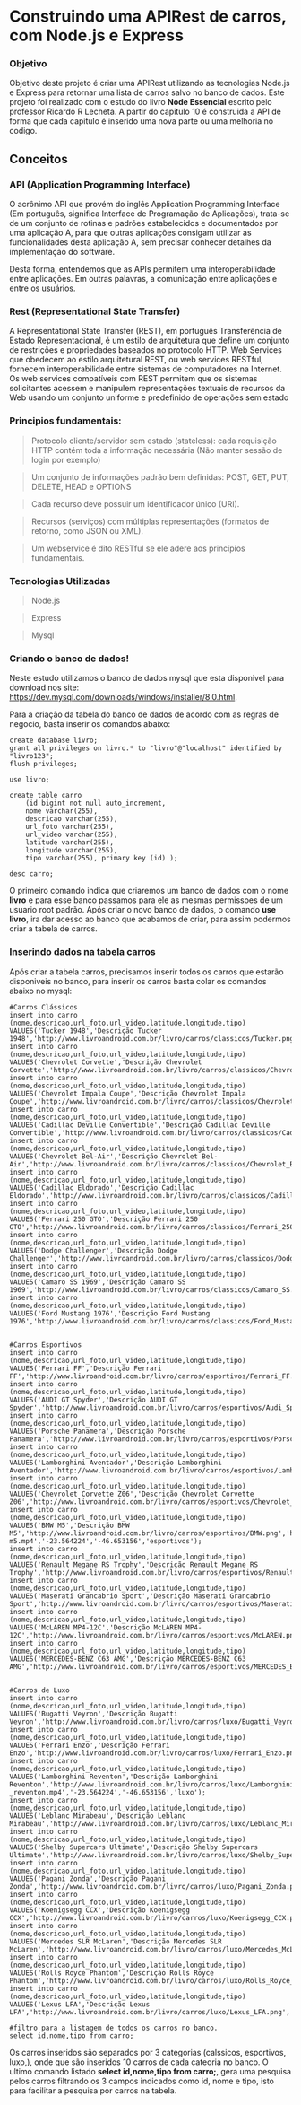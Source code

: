 <h1>Construindo uma APIRest de carros, com Node.js e Express</h1>

<h3>Objetivo</h3>

Objetivo deste projeto é criar uma APIRest utilizando as tecnologias Node.js e Express para retornar uma lista de carros salvo no banco de dados. Este projeto foi realizado com o estudo do livro **Node Essencial** escrito pelo professor Ricardo R Lecheta. A partir do capitulo 10 é construida a API de forma que cada capitulo é inserido uma nova parte ou uma melhoria no codigo. 

<h2>Conceitos</h2>

<h3>API (Application Programming Interface)</h3>
<p>O acrônimo API que provém do inglês Application Programming Interface (Em português, significa Interface de Programação de Aplicações), trata-se de um conjunto de rotinas e padrões estabelecidos e documentados por uma aplicação A, para que outras aplicações consigam utilizar as funcionalidades desta aplicação A, sem precisar conhecer detalhes da implementação do software.

Desta forma, entendemos que as APIs permitem uma interoperabilidade entre aplicações. Em outras palavras, a comunicação entre aplicações e entre os usuários.
</p>

<h3>Rest (Representational State Transfer)</h3>
<p>
  A Representational State Transfer (REST), em português Transferência de Estado Representacional, é um estilo de arquitetura que define um conjunto de restrições e propriedades baseados no protocolo HTTP. Web Services que obedecem ao estilo arquitetural REST, ou web services RESTful, fornecem interoperabilidade entre sistemas de computadores na Internet. Os web services compatíveis com REST permitem que os sistemas solicitantes acessem e manipulem representações textuais de recursos da Web usando um conjunto uniforme e predefinido de operações sem estado
</p>

<h3>Principios fundamentais: </h3>

>Protocolo cliente/servidor sem estado (stateless): cada requisição HTTP contém toda a informação necessária (Não manter sessão de login por exemplo)

>Um conjunto de informações padrão bem definidas: POST, GET, PUT, DELETE, HEAD e OPTIONS

>Cada recurso deve possuir um identificador único (URI).

>Recursos (serviços) com múltiplas representações (formatos de retorno, como JSON ou XML).

>Um webservice é dito RESTful se ele adere aos princípios fundamentais.


<h3>Tecnologias Utilizadas</h3>

>Node.js

>Express

>Mysql

<h3>Criando o banco de dados!</h3>

Neste estudo utilizamos o banco de dados mysql que esta disponivel para download nos site: https://dev.mysql.com/downloads/windows/installer/8.0.html.

Para a criação da tabela do banco de dados de acordo com as regras de negocio, basta inserir os comandos abaixo:

```
create database livro;
grant all privileges on livro.* to "livro"@"localhost" identified by "livro123";
flush privileges;

use livro;

create table carro
    (id bigint not null auto_increment,
    nome varchar(255),
    descricao varchar(255),
    url_foto varchar(255),
    url_video varchar(255),
    latitude varchar(255),
    longitude varchar(255),
    tipo varchar(255), primary key (id) );
    
desc carro;
```
O primeiro comando indica que criaremos um banco de dados com o nome **livro** e para esse banco passamos para ele as mesmas permissoes de um usuario root padrão. Após criar o novo banco de dados, o comando **use livro**, ira dar acesso ao banco que acabamos de criar, para assim podermos criar a tabela de carros.

<h3>Inserindo dados na tabela carros</h3>

Após criar a tabela carros, precisamos inserir todos os carros que estarão disponiveis no banco, para inserir os carros basta colar os comandos abaixo no mysql:

```
#Carros Clássicos
insert into carro (nome,descricao,url_foto,url_video,latitude,longitude,tipo) VALUES('Tucker 1948','Descrição Tucker 1948','http://www.livroandroid.com.br/livro/carros/classicos/Tucker.png','http://www.livroandroid.com.br/livro/carros/classicos/tucker.mp4','-23.564224','-46.653156','classicos');
insert into carro (nome,descricao,url_foto,url_video,latitude,longitude,tipo) VALUES('Chevrolet Corvette','Descrição Chevrolet Corvette','http://www.livroandroid.com.br/livro/carros/classicos/Chevrolet_Corvette.png','http://www.livroandroid.com.br/livro/carros/classicos/corvette.mp4','-23.564224','-46.653156','classicos');
insert into carro (nome,descricao,url_foto,url_video,latitude,longitude,tipo) VALUES('Chevrolet Impala Coupe','Descrição Chevrolet Impala Coupe','http://www.livroandroid.com.br/livro/carros/classicos/Chevrolet_Impala_Coupe.png','http://www.livroandroid.com.br/livro/carros/classicos/chevrolet_impala.mp4','-23.564224','-46.653156','classicos');
insert into carro (nome,descricao,url_foto,url_video,latitude,longitude,tipo) VALUES('Cadillac Deville Convertible','Descrição Cadillac Deville Convertible','http://www.livroandroid.com.br/livro/carros/classicos/Cadillac_Deville_Convertible.png','http://www.livroandroid.com.br/livro/carros/classicos/cadillac_deville.mp4','-23.564224','-46.653156','classicos');
insert into carro (nome,descricao,url_foto,url_video,latitude,longitude,tipo) VALUES('Chevrolet Bel-Air','Descrição Chevrolet Bel-Air','http://www.livroandroid.com.br/livro/carros/classicos/Chevrolet_BelAir.png','http://www.livroandroid.com.br/livro/carros/classicos/chevrolet_bel_air.mp4','-23.564224','-46.653156','classicos');
insert into carro (nome,descricao,url_foto,url_video,latitude,longitude,tipo) VALUES('Cadillac Eldorado','Descrição Cadillac Eldorado','http://www.livroandroid.com.br/livro/carros/classicos/Cadillac_Eldorado.png','http://www.livroandroid.com.br/livro/carros/classicos/cadillac_eldorado.mp4','-23.564224','-46.653156','classicos');
insert into carro (nome,descricao,url_foto,url_video,latitude,longitude,tipo) VALUES('Ferrari 250 GTO','Descrição Ferrari 250 GTO','http://www.livroandroid.com.br/livro/carros/classicos/Ferrari_250_GTO.png','http://www.livroandroid.com.br/livro/carros/classicos/ferrari_gto.mp4','-23.564224','-46.653156','classicos');
insert into carro (nome,descricao,url_foto,url_video,latitude,longitude,tipo) VALUES('Dodge Challenger','Descrição Dodge Challenger','http://www.livroandroid.com.br/livro/carros/classicos/Dodge_Challenger.png','http://www.livroandroid.com.br/livro/carros/classicos/dodge_challenger.mp4','','','classicos');
insert into carro (nome,descricao,url_foto,url_video,latitude,longitude,tipo) VALUES('Camaro SS 1969','Descrição Camaro SS 1969','http://www.livroandroid.com.br/livro/carros/classicos/Camaro_SS.png','http://www.livroandroid.com.br/livro/carros/classicos/camaro_ss.mp4','-23.564224','-46.653156','classicos');
insert into carro (nome,descricao,url_foto,url_video,latitude,longitude,tipo) VALUES('Ford Mustang 1976','Descrição Ford Mustang 1976','http://www.livroandroid.com.br/livro/carros/classicos/Ford_Mustang.png','http://www.livroandroid.com.br/livro/carros/classicos/ford_mustang.mp4','-23.564224','-46.653156','classicos');


#Carros Esportivos
insert into carro (nome,descricao,url_foto,url_video,latitude,longitude,tipo) VALUES('Ferrari FF','Descrição Ferrari FF','http://www.livroandroid.com.br/livro/carros/esportivos/Ferrari_FF.png','http://www.livroandroid.com.br/livro/carros/esportivos/ferrari_ff.mp4','44.532218','10.864019','esportivos');
insert into carro (nome,descricao,url_foto,url_video,latitude,longitude,tipo) VALUES('AUDI GT Spyder','Descrição AUDI GT Spyder','http://www.livroandroid.com.br/livro/carros/esportivos/Audi_Spyder.png','http://www.livroandroid.com.br/livro/carros/esportivos/audi_gt.mp4','-23.564224','-46.653156','esportivos');
insert into carro (nome,descricao,url_foto,url_video,latitude,longitude,tipo) VALUES('Porsche Panamera','Descrição Porsche Panamera','http://www.livroandroid.com.br/livro/carros/esportivos/Porsche_Panamera.png','http://www.livroandroid.com.br/livro/carros/esportivos/porsche_panamera.mp4','-23.564224','-46.653156','esportivos');
insert into carro (nome,descricao,url_foto,url_video,latitude,longitude,tipo) VALUES('Lamborghini Aventador','Descrição Lamborghini Aventador','http://www.livroandroid.com.br/livro/carros/esportivos/Lamborghini_Aventador.png','http://www.livroandroid.com.br/livro/carros/esportivos/lamborghini_aventador.mp4','-23.564224','-46.653156','esportivos');
insert into carro (nome,descricao,url_foto,url_video,latitude,longitude,tipo) VALUES('Chevrolet Corvette Z06','Descrição Chevrolet Corvette Z06','http://www.livroandroid.com.br/livro/carros/esportivos/Chevrolet_Corvette_Z06.png','http://www.livroandroid.com.br/livro/carros/esportivos/chevrolet_corvette.mp4','-23.564224','-46.653156','esportivos');
insert into carro (nome,descricao,url_foto,url_video,latitude,longitude,tipo) VALUES('BMW M5','Descrição BMW M5','http://www.livroandroid.com.br/livro/carros/esportivos/BMW.png','http://www.livroandroid.com.br/livro/carros/esportivos/bmw-m5.mp4','-23.564224','-46.653156','esportivos');
insert into carro (nome,descricao,url_foto,url_video,latitude,longitude,tipo) VALUES('Renault Megane RS Trophy','Descrição Renault Megane RS Trophy','http://www.livroandroid.com.br/livro/carros/esportivos/Renault_Megane_Trophy.png','http://www.livroandroid.com.br/livro/carros/esportivos/renault_megane.mp4','-23.564224','-46.653156','esportivos');
insert into carro (nome,descricao,url_foto,url_video,latitude,longitude,tipo) VALUES('Maserati Grancabrio Sport','Descrição Maserati Grancabrio Sport','http://www.livroandroid.com.br/livro/carros/esportivos/Maserati_Grancabrio_Sport.png','http://www.livroandroid.com.br/livro/carros/esportivos/renault_megane.mp4','-23.564224','-46.653156','esportivos');
insert into carro (nome,descricao,url_foto,url_video,latitude,longitude,tipo) VALUES('McLAREN MP4-12C','Descrição McLAREN MP4-12C','http://www.livroandroid.com.br/livro/carros/esportivos/McLAREN.png','http://www.livroandroid.com.br/livro/carros/esportivos/mcLaren.mp4','-23.564224','-46.653156','esportivos');
insert into carro (nome,descricao,url_foto,url_video,latitude,longitude,tipo) VALUES('MERCEDES-BENZ C63 AMG','Descrição MERCEDES-BENZ C63 AMG','http://www.livroandroid.com.br/livro/carros/esportivos/MERCEDES_BENZ_AMG.png','http://www.livroandroid.com.br/livro/carros/esportivos/mercedes.mp4','-23.564224','-46.653156','esportivos');


#Carros de Luxo
insert into carro (nome,descricao,url_foto,url_video,latitude,longitude,tipo) VALUES('Bugatti Veyron','Descrição Bugatti Veyron','http://www.livroandroid.com.br/livro/carros/luxo/Bugatti_Veyron.png','http://www.livroandroid.com.br/livro/carros/luxo/bugatti_veyron.mp4','-23.564224','-46.653156','luxo');
insert into carro (nome,descricao,url_foto,url_video,latitude,longitude,tipo) VALUES('Ferrari Enzo','Descrição Ferrari Enzo','http://www.livroandroid.com.br/livro/carros/luxo/Ferrari_Enzo.png','http://www.livroandroid.com.br/livro/carros/luxo/ferrari_enzo.mp4','-23.564224','-46.653156','luxo');
insert into carro (nome,descricao,url_foto,url_video,latitude,longitude,tipo) VALUES('Lamborghini Reventon','Descrição Lamborghini Reventon','http://www.livroandroid.com.br/livro/carros/luxo/Lamborghini_Reventon.png','http://www.livroandroid.com.br/livro/carros/luxo/lamborghini _reventon.mp4','-23.564224','-46.653156','luxo');
insert into carro (nome,descricao,url_foto,url_video,latitude,longitude,tipo) VALUES('Leblanc Mirabeau','Descrição Leblanc Mirabeau','http://www.livroandroid.com.br/livro/carros/luxo/Leblanc_Mirabeau.png','http://www.livroandroid.com.br/livro/carros/luxo/leblanc_mirabeau.mp4','-23.564224','-46.653156','luxo');
insert into carro (nome,descricao,url_foto,url_video,latitude,longitude,tipo) VALUES('Shelby Supercars Ultimate','Descrição Shelby Supercars Ultimate','http://www.livroandroid.com.br/livro/carros/luxo/Shelby_Supercars_Ultimate.png','http://www.livroandroid.com.br/livro/carros/luxo/shelby.mp4','-23.564224','-46.653156','luxo');
insert into carro (nome,descricao,url_foto,url_video,latitude,longitude,tipo) VALUES('Pagani Zonda','Descrição Pagani Zonda','http://www.livroandroid.com.br/livro/carros/luxo/Pagani_Zonda.png','http://www.livroandroid.com.br/livro/carros/luxo/pagani_zonda.mp4','-23.564224','-46.653156','luxo');
insert into carro (nome,descricao,url_foto,url_video,latitude,longitude,tipo) VALUES('Koenigsegg CCX','Descrição Koenigsegg CCX','http://www.livroandroid.com.br/livro/carros/luxo/Koenigsegg_CCX.png','http://www.livroandroid.com.br/livro/carros/luxo/koenigsegg.mp4','-23.564224','-46.653156','luxo');
insert into carro (nome,descricao,url_foto,url_video,latitude,longitude,tipo) VALUES('Mercedes SLR McLaren','Descrição Mercedes SLR McLaren','http://www.livroandroid.com.br/livro/carros/luxo/Mercedes_McLaren.png','http://www.livroandroid.com.br/livro/carros/luxo/mclaren_slr.mp4','-23.564224','-46.653156','luxo');
insert into carro (nome,descricao,url_foto,url_video,latitude,longitude,tipo) VALUES('Rolls Royce Phantom','Descrição Rolls Royce Phantom','http://www.livroandroid.com.br/livro/carros/luxo/Rolls_Royce_Phantom.png','http://www.livroandroid.com.br/livro/carros/luxo/rolls_royce.mp4','-23.564224','-46.653156','luxo');
insert into carro (nome,descricao,url_foto,url_video,latitude,longitude,tipo) VALUES('Lexus LFA','Descrição Lexus LFA','http://www.livroandroid.com.br/livro/carros/luxo/Lexus_LFA.png','http://www.livroandroid.com.br/livro/carros/luxo/lexus.mp4','-23.564224','-46.653156','luxo');

#filtro para a listagem de todos os carros no banco.
select id,nome,tipo from carro;
```
Os carros inseridos são separados por 3 categorias (calssicos, esportivos, luxo,), onde que são inseridos 10 carros de cada cateoria no banco. O ultimo comando listado **select id,nome,tipo from carro;**, gera uma pesquisa pelos carros filtrando os 3 campos indicados como id, nome e tipo, isto para facilitar a pesquisa por carros na tabela. 
